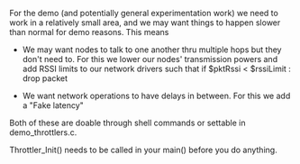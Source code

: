 For the demo (and potentially general experimentation work) we need to work in a relatively small area, and we may want things to happen slower than normal for demo reasons. This means

- We may want nodes to talk to one another thru multiple hops but they don't need to. For this we lower our nodes' transmission powers and add RSSI limits to our network drivers such that if $pktRssi < $rssiLimit : drop packet

- We want network operations to have delays in between. For this we add a "Fake latency"

Both of these are doable through shell commands or settable in demo_throttlers.c.

Throttler_Init() needs to be called in your main() before you do anything.
